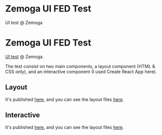 # Zemoga UI FED Test

UI test @ Zemoga

# Zemoga UI FED Test

[UI test](https://github.com/zemoga/ui-test) @ Zemoga.

The test consist on two main components, a layout component (HTML & CSS only), and an interactive component (I used Create React App here).

## Layout

It's published [here](https://zemoga-fed-ui-test-layout.netlify.app/), and you can see the layout files [here](https://github.com/demarchenac/zemoga-fed-ui-test/tree/layout).

## Interactive

It's published [here](https://zemoga-fed-ui-test-interactive.netlify.app/home), and you can see the layout files [here](https://github.com/demarchenac/zemoga-fed-ui-test/tree/interactive).
